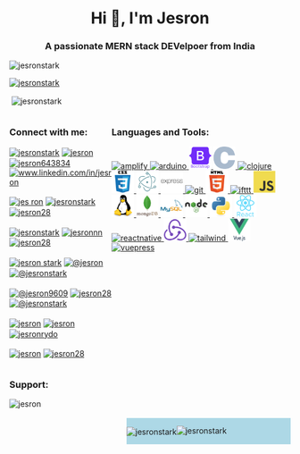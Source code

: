 <h1 align="center">Hi 👋, I'm Jesron</h1>
<h3 align="center">A passionate MERN stack DEVelpoer  from India</h3>

<p align="left"> <img src="https://komarev.com/ghpvc/?username=jesronstark&label=Profile%20views&color=0e75b6&style=flat" alt="jesronstark" /> </p>

<p align="left"> <a href="https://github.com/ryo-ma/github-profile-trophy"><img src="https://github-profile-trophy.vercel.app/?username=jesronstark" alt="jesronstark" /></a> </p>
<p>&nbsp;<img align="center" src="https://github-readme-stats.vercel.app/api?username=jesronstark&show_icons=true&locale=en" alt="jesronstark" /></p>


 

 
<!-- BLOG-POST-LIST:START -->
<!-- BLOG-POST-LIST:END -->
<div style="display: flex;">
<div class="f1">
<h3 align="left">Connect with me:</h3>
<p align="left">
<a href="https://codepen.io/jesronstark" target="blank"><img align="center" src="https://raw.githubusercontent.com/rahuldkjain/github-profile-readme-generator/master/src/images/icons/Social/codepen.svg" alt="jesronstark" height="30" width="40" /></a>
<a href="https://dev.to/jesron" target="blank"><img align="center" src="https://raw.githubusercontent.com/rahuldkjain/github-profile-readme-generator/master/src/images/icons/Social/devto.svg" alt="jesron" height="30" width="40" /></a>
<a href="https://twitter.com/jesron643834" target="blank"><img align="center" src="https://raw.githubusercontent.com/rahuldkjain/github-profile-readme-generator/master/src/images/icons/Social/twitter.svg" alt="jesron643834" height="30" width="40" /></a>
<a href="https://linkedin.com/in/www.linkedin.com/in/jesron" target="blank"><img align="center" src="https://raw.githubusercontent.com/rahuldkjain/github-profile-readme-generator/master/src/images/icons/Social/linked-in-alt.svg" alt="www.linkedin.com/in/jesron" height="30" width="40" /></a>  <br> <br>
<a href="https://stackoverflow.com/users/jes ron" target="blank"><img align="center" src="https://raw.githubusercontent.com/rahuldkjain/github-profile-readme-generator/master/src/images/icons/Social/stack-overflow.svg" alt="jes ron" height="30" width="40" /></a>
<a href="https://codesandbox.com/jesronstark" target="blank"><img align="center" src="https://raw.githubusercontent.com/rahuldkjain/github-profile-readme-generator/master/src/images/icons/Social/codesandbox.svg" alt="jesronstark" height="30" width="40" /></a>
<a href="https://kaggle.com/jesron28" target="blank"><img align="center" src="https://raw.githubusercontent.com/rahuldkjain/github-profile-readme-generator/master/src/images/icons/Social/kaggle.svg" alt="jesron28" height="30" width="40" /></a> <br> <br>
<a href="https://fb.com/jesronstark" target="blank"><img align="center" src="https://raw.githubusercontent.com/rahuldkjain/github-profile-readme-generator/master/src/images/icons/Social/facebook.svg" alt="jesronstark" height="30" width="40" /></a>
<a href="https://instagram.com/jesronnn" target="blank"><img align="center" src="https://raw.githubusercontent.com/rahuldkjain/github-profile-readme-generator/master/src/images/icons/Social/instagram.svg" alt="jesronnn" height="30" width="40" /></a>
<a href="https://dribbble.com/jesron28" target="blank"><img align="center" src="https://raw.githubusercontent.com/rahuldkjain/github-profile-readme-generator/master/src/images/icons/Social/dribbble.svg" alt="jesron28" height="30" width="40" /></a> <br> <br>
<a href="https://www.behance.net/jesron stark" target="blank"><img align="center" src="https://raw.githubusercontent.com/rahuldkjain/github-profile-readme-generator/master/src/images/icons/Social/behance.svg" alt="jesron stark" height="30" width="40" /></a>
<a href="https://hashnode.com/@jesron" target="blank"><img align="center" src="https://raw.githubusercontent.com/rahuldkjain/github-profile-readme-generator/master/src/images/icons/Social/hashnode.svg" alt="@jesron" height="30" width="40" /></a>
<a href="https://medium.com/@jesronstark" target="blank"><img align="center" src="https://raw.githubusercontent.com/rahuldkjain/github-profile-readme-generator/master/src/images/icons/Social/medium.svg" alt="@jesronstark" height="30" width="40" /></a> <br> <br>
<a href="https://www.youtube.com/c/@jesron9609" target="blank"><img align="center" src="https://raw.githubusercontent.com/rahuldkjain/github-profile-readme-generator/master/src/images/icons/Social/youtube.svg" alt="@jesron9609" height="30" width="40" /></a>
<a href="https://www.codechef.com/users/jesron28" target="blank"><img align="center" src="https://cdn.jsdelivr.net/npm/simple-icons@3.1.0/icons/codechef.svg" alt="jesron28" height="30" width="40" /></a>
<a href="https://www.hackerrank.com/@jesronstark" target="blank"><img align="center" src="https://raw.githubusercontent.com/rahuldkjain/github-profile-readme-generator/master/src/images/icons/Social/hackerrank.svg" alt="@jesronstark" height="30" width="40" /></a> <br> <br>
<a href="https://codeforces.com/profile/jesron" target="blank"><img align="center" src="https://raw.githubusercontent.com/rahuldkjain/github-profile-readme-generator/master/src/images/icons/Social/codeforces.svg" alt="jesron" height="30" width="40" /></a>
<a href="https://www.leetcode.com/jesron" target="blank"><img align="center" src="https://raw.githubusercontent.com/rahuldkjain/github-profile-readme-generator/master/src/images/icons/Social/leet-code.svg" alt="jesron" height="30" width="40" /></a>
<a href="https://auth.geeksforgeeks.org/user/jesronrydo" target="blank"><img align="center" src="https://raw.githubusercontent.com/rahuldkjain/github-profile-readme-generator/master/src/images/icons/Social/geeks-for-geeks.svg" alt="jesronrydo" height="30" width="40" /></a> <br> <br>
<a href="https://www.topcoder.com/members/jesron" target="blank"><img align="center" src="https://raw.githubusercontent.com/rahuldkjain/github-profile-readme-generator/master/src/images/icons/Social/topcoder.svg" alt="jesron" height="30" width="40" /></a>
<a href="https://discord.gg/jesron28" target="blank"><img align="center" src="https://raw.githubusercontent.com/rahuldkjain/github-profile-readme-generator/master/src/images/icons/Social/discord.svg" alt="jesron28" height="30" width="40" /></a>
</p>
 </div>
 <div class="f2">
<h3 align="left">Languages and Tools:</h3>
<p align="left"> <a href="https://aws.amazon.com/amplify/" target="_blank" rel="noreferrer"> <img src="https://docs.amplify.aws/assets/logo-dark.svg" alt="amplify" width="40" height="40"/> </a> <a href="https://www.arduino.cc/" target="_blank" rel="noreferrer"> <img src="https://cdn.worldvectorlogo.com/logos/arduino-1.svg" alt="arduino" width="40" height="40"/> </a> <a href="https://getbootstrap.com" target="_blank" rel="noreferrer"> <img src="https://raw.githubusercontent.com/devicons/devicon/master/icons/bootstrap/bootstrap-plain-wordmark.svg" alt="bootstrap" width="40" height="40"/> </a> <a href="https://www.cprogramming.com/" target="_blank" rel="noreferrer"> <img src="https://raw.githubusercontent.com/devicons/devicon/master/icons/c/c-original.svg" alt="c" width="40" height="40"/> </a> <a href="https://clojure.org/" target="_blank" rel="noreferrer"> <img src="https://upload.wikimedia.org/wikipedia/commons/5/5d/Clojure_logo.svg" alt="clojure" width="40" height="40"/> </a> <a href="https://www.w3schools.com/css/" target="_blank" rel="noreferrer"> <img src="https://raw.githubusercontent.com/devicons/devicon/master/icons/css3/css3-original-wordmark.svg" alt="css3" width="40" height="40"/> </a> <a href="https://www.electronjs.org" target="_blank" rel="noreferrer"> <img src="https://raw.githubusercontent.com/devicons/devicon/master/icons/electron/electron-original.svg" alt="electron" width="40" height="40"/> </a> <a href="https://expressjs.com" target="_blank" rel="noreferrer"> <img src="https://raw.githubusercontent.com/devicons/devicon/master/icons/express/express-original-wordmark.svg" alt="express" width="40" height="40"/> </a> <a href="https://git-scm.com/" target="_blank" rel="noreferrer"> <img src="https://www.vectorlogo.zone/logos/git-scm/git-scm-icon.svg" alt="git" width="40" height="40"/> </a> <a href="https://www.w3.org/html/" target="_blank" rel="noreferrer"> <img src="https://raw.githubusercontent.com/devicons/devicon/master/icons/html5/html5-original-wordmark.svg" alt="html5" width="40" height="40"/> </a> <a href="https://ifttt.com/" target="_blank" rel="noreferrer"> <img src="https://www.vectorlogo.zone/logos/ifttt/ifttt-ar21.svg" alt="ifttt" width="40" height="40"/> </a> <a href="https://developer.mozilla.org/en-US/docs/Web/JavaScript" target="_blank" rel="noreferrer"> <img src="https://raw.githubusercontent.com/devicons/devicon/master/icons/javascript/javascript-original.svg" alt="javascript" width="40" height="40"/> </a> <a href="https://www.linux.org/" target="_blank" rel="noreferrer"> <img src="https://raw.githubusercontent.com/devicons/devicon/master/icons/linux/linux-original.svg" alt="linux" width="40" height="40"/> </a> <a href="https://www.mongodb.com/" target="_blank" rel="noreferrer"> <img src="https://raw.githubusercontent.com/devicons/devicon/master/icons/mongodb/mongodb-original-wordmark.svg" alt="mongodb" width="40" height="40"/> </a> <a href="https://www.mysql.com/" target="_blank" rel="noreferrer"> <img src="https://raw.githubusercontent.com/devicons/devicon/master/icons/mysql/mysql-original-wordmark.svg" alt="mysql" width="40" height="40"/> </a> <a href="https://nodejs.org" target="_blank" rel="noreferrer"> <img src="https://raw.githubusercontent.com/devicons/devicon/master/icons/nodejs/nodejs-original-wordmark.svg" alt="nodejs" width="40" height="40"/> </a> <a href="https://www.python.org" target="_blank" rel="noreferrer"> <img src="https://raw.githubusercontent.com/devicons/devicon/master/icons/python/python-original.svg" alt="python" width="40" height="40"/> </a> <a href="https://reactjs.org/" target="_blank" rel="noreferrer"> <img src="https://raw.githubusercontent.com/devicons/devicon/master/icons/react/react-original-wordmark.svg" alt="react" width="40" height="40"/> </a> <a href="https://reactnative.dev/" target="_blank" rel="noreferrer"> <img src="https://reactnative.dev/img/header_logo.svg" alt="reactnative" width="40" height="40"/> </a> <a href="https://redux.js.org" target="_blank" rel="noreferrer"> <img src="https://raw.githubusercontent.com/devicons/devicon/master/icons/redux/redux-original.svg" alt="redux" width="40" height="40"/> </a> <a href="https://tailwindcss.com/" target="_blank" rel="noreferrer"> <img src="https://www.vectorlogo.zone/logos/tailwindcss/tailwindcss-icon.svg" alt="tailwind" width="40" height="40"/> </a> <a href="https://vuejs.org/" target="_blank" rel="noreferrer"> <img src="https://raw.githubusercontent.com/devicons/devicon/master/icons/vuejs/vuejs-original-wordmark.svg" alt="vuejs" width="40" height="40"/> </a> <a href="https://vuepress.vuejs.org/" target="_blank" rel="noreferrer"> <img src="https://raw.githubusercontent.com/AliasIO/wappalyzer/master/src/drivers/webextension/images/icons/VuePress.svg" alt="vuepress" width="40" height="40"/> </a> </p>
 </div>
 </div>

<h3 align="left">Support:</h3>
<p><a href="https://www.buymeacoffee.com/jesron"> <img align="left" src="https://cdn.buymeacoffee.com/buttons/v2/default-yellow.png" height="50" width="210" alt="jesron" /></a></p><br><br>






<div style="text-align: center;">
  <div style="display: flex; background-color: lightblue;">
    <p><img align="center" src="https://github-readme-streak-stats.herokuapp.com/?user=jesronstark&" alt="jesronstark" /></p>  
    <p><img align="left" src="https://github-readme-stats.vercel.app/api/top-langs?username=jesronstark&show_icons=true&locale=en&layout=compact" alt="jesronstark" /></p>
  </div>
</div>


















